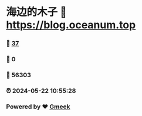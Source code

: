 # 海边的木子 :link: https://blog.oceanum.top 
### :page_facing_up: [37](https://blog.oceanum.top/tag.html) 
### :speech_balloon: 0 
### :hibiscus: 56303 
### :alarm_clock: 2024-05-22 10:55:28 
### Powered by :heart: [Gmeek](https://github.com/Meekdai/Gmeek)
